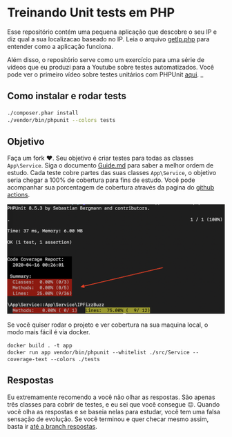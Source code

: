 # Treinando Unit tests em PHP

Esse repositório contém uma pequena aplicação que descobre o seu IP
e diz qual a sua localizacao baseado no IP. Leia o arquivo [getIp.php](./getIp.php) para
entender como a aplicação funciona.

Além disso, o repositório serve como um exercício para uma série de vídeos que eu produzi para a Youtube sobre testes automatizados. 
Você pode ver o primeiro vídeo sobre testes unitários com PHPUnit [aqui](https://www.youtube.com/watch?v=G8SNRbZSRNw&list=PLzehOqhpwpxjs8bfI72dR-wV-7ZGxfuTN&index=4). 
_
## Como instalar e rodar tests

```bash
./composer.phar install
./vendor/bin/phpunit --colors tests
```

## Objetivo

Faça um fork ❤️. 
Seu objetivo é criar testes para todas as classes `App\Service`. Siga o documento [Guide.md](Guide.md) para saber a melhor ordem de estudo.
Cada teste cobre partes das suas classes `App\Service`, o objetivo seria chegar a 100% de cobertura para fins de estudo. Você pode acompanhar sua porcentagem de cobertura através da pagina do [github actions](https://github.com/cloudson/treinando-unit-tests-php/actions).

![](./coverage.png)

Se você quiser rodar o projeto e ver cobertura na sua maquina local, o modo mais fácil é via docker. 

```
docker build . -t app 
docker run app vendor/bin/phpunit --whitelist ./src/Service --coverage-text --colors ./tests
```
## Respostas 

Eu extremamente recomendo a você não olhar as respostas. São apenas três classes para cobrir de testes, e eu sei que você consegue 😉. Quando você olha as respostas e se baseia nelas para estudar, você tem uma falsa sensação de evolução. Se você terminou e quer checar mesmo assim, basta ir [até a branch respostas](https://github.com/cloudson/treinando-unit-tests-php/tree/respostas). 
